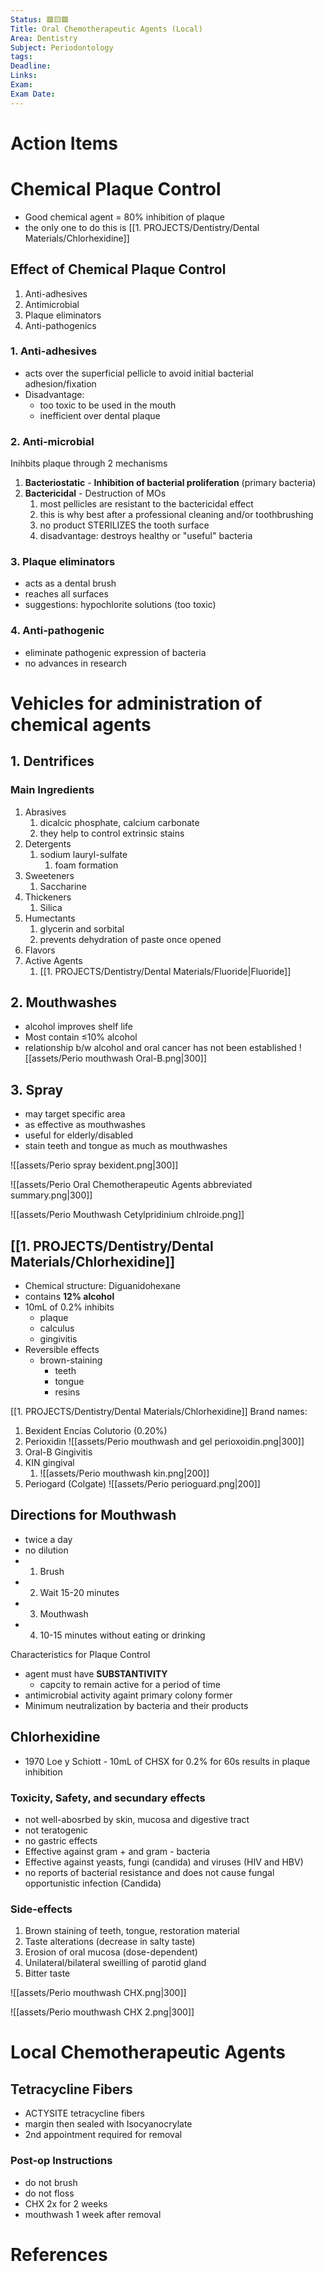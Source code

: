 ```yaml
---
Status: 🟥🟨🟩
Title: Oral Chemotherapeutic Agents (Local)
Area: Dentistry
Subject: Periodontology
tags: 
Deadline: 
Links: 
Exam: 
Exam Date:
---
```

# Action Items

# Chemical Plaque Control
- Good chemical agent = 80% inhibition of plaque 
- the only one to do this is [[1. PROJECTS/Dentistry/Dental Materials/Chlorhexidine]] 

## Effect of Chemical Plaque Control 
1. Anti-adhesives
2. Antimicrobial
3. Plaque eliminators
4. Anti-pathogenics

### 1. Anti-adhesives 
- acts over the superficial pellicle to avoid initial bacterial adhesion/fixation
- Disadvantage:
	- too toxic to be used in the mouth
	- inefficient over dental plaque
### 2. Anti-microbial
Inihbits plaque through 2 mechanisms
1. **Bacteriostatic** - **Inhibition of bacterial proliferation** (primary bacteria)
2. **Bactericidal** - Destruction of MOs 
	1. most pellicles are resistant to the bactericidal effect 
	2. this is why best after a professional cleaning and/or toothbrushing 
	3. no product STERILIZES the tooth surface 
	4. disadvantage: destroys healthy or "useful" bacteria 

### 3. Plaque eliminators 
- acts as a dental brush
- reaches all surfaces 
- suggestions: hypochlorite solutions (too toxic)

### 4. Anti-pathogenic 
- eliminate pathogenic expression of bacteria 
- no advances in research

# Vehicles for administration of chemical agents 

## 1. Dentrifices
### Main Ingredients
1. Abrasives
	1. dicalcic phosphate, calcium carbonate
	2. they help to control extrinsic stains
2. Detergents
	1. sodium lauryl-sulfate
		1. foam formation
3. Sweeteners
	1. Saccharine
4. Thickeners
	1. Silica
5. Humectants
	1. glycerin and sorbital
	2. prevents dehydration of paste once opened
6. Flavors
7. Active Agents
	1. [[1. PROJECTS/Dentistry/Dental Materials/Fluoride|Fluoride]]
## 2. Mouthwashes
- alcohol improves shelf life
- Most contain ≤10% alcohol 
- relationship b/w alcohol and oral cancer has not been established
![[assets/Perio mouthwash Oral-B.png|300]]
## 3. Spray 
- may target specific area 
- as effective as mouthwashes 
- useful for elderly/disabled 
- stain teeth and tongue as much as mouthwashes 

![[assets/Perio spray bexident.png|300]]


![[assets/Perio Oral Chemotherapeutic Agents abbreviated summary.png|300]]

![[assets/Perio Mouthwash Cetylpridinium chlroide.png]]
## [[1. PROJECTS/Dentistry/Dental Materials/Chlorhexidine]] 
- Chemical structure: Diguanidohexane
- contains **12% alcohol** 
- 10mL of 0.2% inhibits 
	- plaque 
	- calculus
	- gingivitis 
- Reversible effects
	- brown-staining 
		- teeth
		- tongue
		- resins 

[[1. PROJECTS/Dentistry/Dental Materials/Chlorhexidine]]  Brand names:
1. Bexident Encías Colutorio (0.20%)
2. Perioxidin
![[assets/Perio mouthwash and gel perioxoidin.png|300]]
3. Oral-B Gingivitis 
4. KIN gingival
	1. ![[assets/Perio mouthwash kin.png|200]]
5. Periogard (Colgate)
![[assets/Perio perioguard.png|200]]

## Directions for Mouthwash 
- twice a day 
- no dilution 
- 1. Brush 
- 2. Wait 15-20 minutes 
- 3. Mouthwash 
- 4. 10-15 minutes without eating or drinking 

Characteristics for Plaque Control 
- agent must have **SUBSTANTIVITY**
	- capcity to remain active for a period of time
- antimicrobial activity againt primary colony former
- Minimum neutralization by bacteria and their products 

## Chlorhexidine 
- 1970 Loe y Schiott - 10mL of CHSX for 0.2% for 60s results in plaque inhibition 

### Toxicity, Safety, and secundary effects 
- not well-abosrbed by skin, mucosa and digestive tract
- not teratogenic
- no gastric effects
- Effective against gram + and gram - bacteria 
- Effective against yeasts, fungi (candida) and viruses (HIV and HBV)
- no reports of bacterial resistance and does not cause fungal opportunistic infection (Candida)

### Side-effects
1. Brown staining of teeth, tongue, restoration material 
2. Taste alterations (decrease in salty taste)
3. Erosion of oral mucosa (dose-dependent)
4. Unilateral/bilateral sweilling of parotid gland
5. Bitter taste

 ![[assets/Perio mouthwash CHX.png|300]]

![[assets/Perio mouthwash CHX 2.png|300]]
# Local Chemotherapeutic Agents 
## Tetracycline Fibers
- ACTYSITE tetracycline fibers
- margin then sealed with Isocyanocrylate 
- 2nd appointment required for removal 

### Post-op Instructions
- do not brush
- do not floss
- CHX 2x for 2 weeks
- mouthwash 1 week after removal





# References

